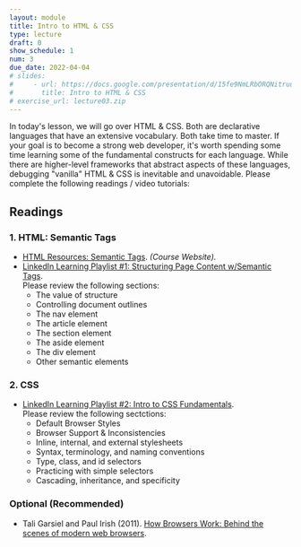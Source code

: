 ```yaml
---
layout: module
title: Intro to HTML & CSS
type: lecture
draft: 0
show_schedule: 1
num: 3
due_date: 2022-04-04
# slides:
#     - url: https://docs.google.com/presentation/d/15fe9NmLRbORQNitruuuigvOpyCpOI4H-zIYEglGCdhM/edit?usp=sharing
#       title: Intro to HTML & CSS
# exercise_url: lecture03.zip
---
```


In today's lesson, we will go over HTML & CSS. Both are declarative languages that have an extensive vocabulary. Both take time to master.  If your goal is to become a strong web developer, it's worth spending some time learning some of the fundamental constructs for each language. While there are higher-level frameworks that abstract aspects of these languages, debugging "vanilla" HTML & CSS is inevitable and unavoidable. Please complete the following readings / video tutorials:


## Readings

<!-- ### 1. Review
* If you haven't already, please complete the readings from [Lab 1](../assignments/lab01). -->

### 1. HTML: Semantic Tags
* [HTML Resources: Semantic Tags](../html-reference/semantic-tags). *(Course Website).*
* <a href="https://www.linkedin.com/learning-login/share?account=75814418&amp;forceAccount=false&amp;redirect=https%3A%2F%2Fwww.linkedin.com%2Flearning%2Fcollections%2F6619359376476033024%3Ftrk%3Dshare_collection_url%26shareId%3DLVaYGFqTTRuu2HfhVke8MQ%253D%253D" target="_blank">LinkedIn Learning Playlist #1: Structuring Page Content w/Semantic Tags</a>. <br>Please review the following sections:
    * The value of structure
    * Controlling document outlines
    * The nav element
    * The article element
    * The section element
    * The aside element
    * The div element
    * Other semantic elements

### 2. CSS

* <a href="https://www.linkedin.com/learning-login/share?account=75814418&forceAccount=false&redirect=https%3A%2F%2Fwww.linkedin.com%2Flearning%2Fcollections%2F6619359376505401344%3Ftrk%3Dshare_collection_url%26shareId%3DUK9tcbZySM29wzedgj0r3Q%253D%253D" target="_blank">LinkedIn Learning Playlist #2: Intro to CSS Fundamentals</a>.<br>Please review the following sectctions:
    * Default Browser Styles
    * Browser Support & Inconsistencies
    * Inline, internal, and external stylesheets
    * Syntax, terminology, and naming conventions
    * Type, class, and id selectors
    * Practicing with simple selectors
    * Cascading, inheritance, and specificity

### Optional (Recommended)
<ul class="readings">
    <li>
        Tali Garsiel and Paul Irish (2011). <a href="https://www.html5rocks.com/en/tutorials/internals/howbrowserswork/" target="_blank">How Browsers Work: Behind the scenes of modern web browsers</a>.
    </li> 
</ul>